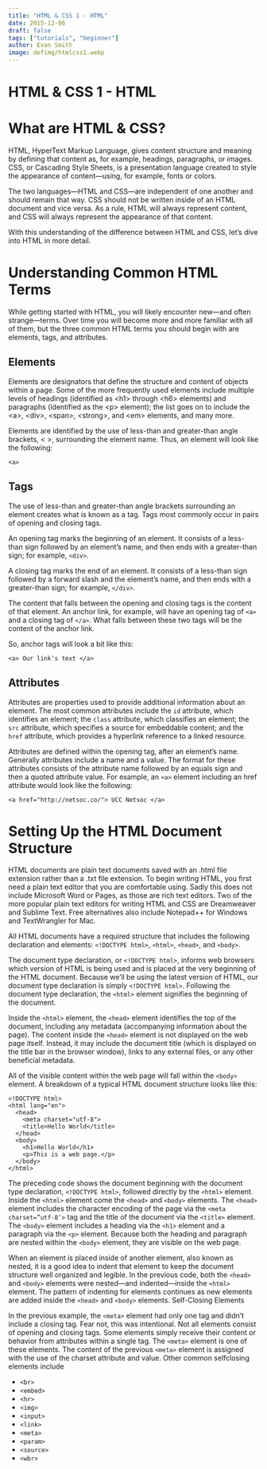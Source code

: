 ```yaml
---
title: "HTML & CSS 1 - HTML"
date: 2015-12-06
draft: false
tags: ["tutorials", "beginner"]
author: Evan Smith
image: defimg/htmlcss1.webp
---
```


# HTML & CSS 1 - HTML

# What are HTML & CSS?

HTML, HyperText Markup Language, gives content structure and meaning by defining that content as, for example, headings, paragraphs, or images. CSS, or Cascading Style Sheets, is a presentation language created to style the appearance of content—using, for example, fonts or colors.

The two languages—HTML and CSS—are independent of one another and should remain that way. CSS should not be written inside of an HTML document and vice versa. As a rule, HTML will always represent content, and CSS will always represent the appearance of that content.

With this understanding of the difference between HTML and CSS, let’s dive into HTML in more detail.

# Understanding Common HTML Terms

While getting started with HTML, you will likely encounter new—and often strange—terms. Over time you will become more and more familiar with all of them, but the three common HTML terms you should begin with are elements, tags, and attributes.

## Elements

Elements are designators that define the structure and content of objects within a page. Some of the more frequently used elements include multiple levels of headings \(identified as \<h1\> through \<h6\> elements\) and paragraphs \(identified as the \<p\> element\); the list goes on to include the \<a\>, \<div\>, \<span\>, \<strong\>, and \<em\> elements, and many more.

Elements are identified by the use of less-than and greater-than angle brackets, < >, surrounding the element name. Thus, an element will look like the following:

```
<a>
```

## Tags

The use of less-than and greater-than angle brackets surrounding an element creates what is known as a tag. Tags most commonly occur in pairs of opening and closing tags.

An opening tag marks the beginning of an element. It consists of a less-than sign followed by an element’s name, and then ends with a greater-than sign; for example, `<div>`.

A closing tag marks the end of an element. It consists of a less-than sign followed by a forward slash and the element’s name, and then ends with a greater-than sign; for example, `</div>`.

The content that falls between the opening and closing tags is the content of that element. An anchor link, for example, will have an opening tag of `<a>` and a closing tag of `</a>`. What falls between these two tags will be the content of the anchor link.

So, anchor tags will look a bit like this:

```
<a> Our link's text </a>
```

## Attributes

Attributes are properties used to provide additional information about an element. The most common attributes include the `id` attribute, which identifies an element; the `class` attribute, which classifies an element; the `src` attribute, which specifies a source for embeddable content; and the `href` attribute, which provides a hyperlink reference to a linked resource.

Attributes are defined within the opening tag, after an element’s name. Generally attributes include a name and a value. The format for these attributes consists of the attribute name followed by an equals sign and then a quoted attribute value. For example, an `<a>` element including an href attribute would look like the following:

```
<a href="http://netsoc.co/"> UCC Netsoc </a>
```

# Setting Up the HTML Document Structure

HTML documents are plain text documents saved with an .html file extension rather than a .txt file extension. To begin writing HTML, you first need a plain text editor that you are comfortable using. Sadly this does not include Microsoft Word or Pages, as those are rich text editors. Two of the more popular plain text editors for writing HTML and CSS are Dreamweaver and Sublime Text. Free alternatives also include Notepad++ for Windows and TextWrangler for Mac.

All HTML documents have a required structure that includes the following declaration and elements: `<!DOCTYPE html>`, `<html>`, `<head>`, and `<body>`.

The document type declaration, or `<!DOCTYPE html>`, informs web browsers which version of HTML is being used and is placed at the very beginning of the HTML document. Because we’ll be using the latest version of HTML, our document type declaration is simply `<!DOCTYPE html>`. Following the document type declaration, the `<html>` element signifies the beginning of the document.

Inside the `<html>` element, the `<head>` element identifies the top of the document, including any metadata \(accompanying information about the page\). The content inside the `<head>` element is not displayed on the web page itself. Instead, it may include the document title \(which is displayed on the title bar in the browser window\), links to any external files, or any other beneficial metadata.

All of the visible content within the web page will fall within the `<body>` element. A breakdown of a typical HTML document structure looks like this:

```
<!DOCTYPE html>
<html lang="en">
  <head>
    <meta charset="utf-8">
    <title>Hello World</title>
  </head>
  <body>
    <h1>Hello World</h1>
    <p>This is a web page.</p>
  </body>
</html>
```

The preceding code shows the document beginning with the document type declaration, `<!DOCTYPE html>`, followed directly by the `<html>` element. Inside the `<html>` element come the `<head>` and `<body>` elements. The `<head>` element includes the character encoding of the page via the `<meta charset=”utf-8″>` tag and the title of the document via the `<title>` element. The `<body>` element includes a heading via the `<h1>` element and a paragraph via the `<p>` element. Because both the heading and paragraph are nested within the `<body>` element, they are visible on the web page.

When an element is placed inside of another element, also known as nested, it is a good idea to indent that element to keep the document structure well organized and legible. In the previous code, both the `<head>` and `<body>` elements were nested—and indented—inside the `<html>` element. The pattern of indenting for elements continues as new elements are added inside the `<head>` and `<body>` elements.
Self-Closing Elements

In the previous example, the `<meta>` element had only one tag and didn’t include a closing tag. Fear not, this was intentional. Not all elements consist of opening and closing tags. Some elements simply receive their content or behavior from attributes within a single tag. The `<meta>` element is one of these elements. The content of the previous `<meta>` element is assigned with the use of the charset attribute and value. Other common selfclosing elements include

* `<br>`
* `<embed>`
* `<hr>`
* `<img>`
* `<input>`
* `<link>`
* `<meta>`
* `<param>`
* `<source>`
* `<wbr>`
